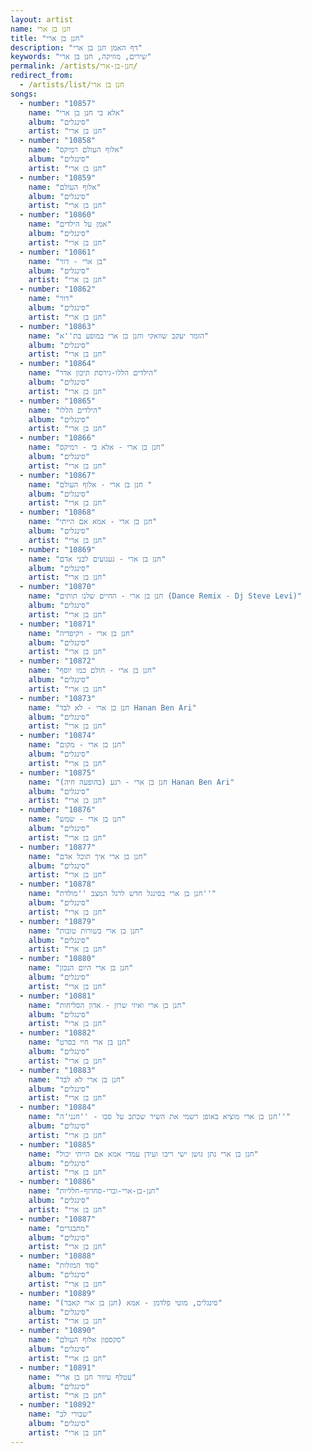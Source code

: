 ```yaml
---
layout: artist
name: חנן בן ארי
title: "חנן בן ארי"
description: "דף האמן חנן בן ארי"
keywords: "שירים, מוזיקה, חנן בן ארי"
permalink: /artists/חנן-בן-ארי/
redirect_from:
  - /artists/list/חנן בן ארי
songs:
  - number: "10857"
    name: "אלא בי חנן בן ארי"
    album: "סינגלים"
    artist: "חנן בן ארי"
  - number: "10858"
    name: "אלוף העולם רמיקס"
    album: "סינגלים"
    artist: "חנן בן ארי"
  - number: "10859"
    name: "אלוף העולם"
    album: "סינגלים"
    artist: "חנן בן ארי"
  - number: "10860"
    name: "אמן על הילדים"
    album: "סינגלים"
    artist: "חנן בן ארי"
  - number: "10861"
    name: "בן ארי - דור"
    album: "סינגלים"
    artist: "חנן בן ארי"
  - number: "10862"
    name: "דור"
    album: "סינגלים"
    artist: "חנן בן ארי"
  - number: "10863"
    name: "הזמר יעקב שוואקי וחנן בן ארי במופע בת''א"
    album: "סינגלים"
    artist: "חנן בן ארי"
  - number: "10864"
    name: "הילדים הללו-גירסת תיכון אדר"
    album: "סינגלים"
    artist: "חנן בן ארי"
  - number: "10865"
    name: "הילדים הללו"
    album: "סינגלים"
    artist: "חנן בן ארי"
  - number: "10866"
    name: "חנן בן ארי - אלא בי - רמיקס"
    album: "סינגלים"
    artist: "חנן בן ארי"
  - number: "10867"
    name: "חנן בן ארי - אלוף העולם "
    album: "סינגלים"
    artist: "חנן בן ארי"
  - number: "10868"
    name: "חנן בן ארי - אמא אם הייתי"
    album: "סינגלים"
    artist: "חנן בן ארי"
  - number: "10869"
    name: "חנן בן ארי - געגועים לבני אדם"
    album: "סינגלים"
    artist: "חנן בן ארי"
  - number: "10870"
    name: "חנן בן ארי - החיים שלנו תותים (Dance Remix - Dj Steve Levi)"
    album: "סינגלים"
    artist: "חנן בן ארי"
  - number: "10871"
    name: "חנן בן ארי - ויקיפדיה"
    album: "סינגלים"
    artist: "חנן בן ארי"
  - number: "10872"
    name: "חנן בן ארי - חולם כמו יוסף"
    album: "סינגלים"
    artist: "חנן בן ארי"
  - number: "10873"
    name: "חנן בן ארי - לא לבד Hanan Ben Ari"
    album: "סינגלים"
    artist: "חנן בן ארי"
  - number: "10874"
    name: "חנן בן ארי - מקום"
    album: "סינגלים"
    artist: "חנן בן ארי"
  - number: "10875"
    name: "חנן בן ארי - רגע (בהופעה חיה) Hanan Ben Ari"
    album: "סינגלים"
    artist: "חנן בן ארי"
  - number: "10876"
    name: "חנן בן ארי - שמש"
    album: "סינגלים"
    artist: "חנן בן ארי"
  - number: "10877"
    name: "חנן בן ארי איך תוכל אדם"
    album: "סינגלים"
    artist: "חנן בן ארי"
  - number: "10878"
    name: "חנן בן ארי בסינגל חדש לרגל המצב ''מולדת''"
    album: "סינגלים"
    artist: "חנן בן ארי"
  - number: "10879"
    name: "חנן בן ארי בשורות טובות"
    album: "סינגלים"
    artist: "חנן בן ארי"
  - number: "10880"
    name: "חנן בן ארי היום הנכון"
    album: "סינגלים"
    artist: "חנן בן ארי"
  - number: "10881"
    name: "חנן בן ארי ואיזי שרון - אדון הסליחות"
    album: "סינגלים"
    artist: "חנן בן ארי"
  - number: "10882"
    name: "חנן בן ארי חיי בסרט"
    album: "סינגלים"
    artist: "חנן בן ארי"
  - number: "10883"
    name: "חנן בן ארי לא לבד"
    album: "סינגלים"
    artist: "חנן בן ארי"
  - number: "10884"
    name: "חנן בן ארי מוציא באופן רשמי את השיר שכתב על סבו - ''חנני'ה''"
    album: "סינגלים"
    artist: "חנן בן ארי"
  - number: "10885"
    name: "חנן בן ארי נתן גושן ישי ריבו ועידן עמדי אמא אם הייתי יכול"
    album: "סינגלים"
    artist: "חנן בן ארי"
  - number: "10886"
    name: "חנן-בן-ארי-וברי-סחרוף-חלליות"
    album: "סינגלים"
    artist: "חנן בן ארי"
  - number: "10887"
    name: "מתבגרים"
    album: "סינגלים"
    artist: "חנן בן ארי"
  - number: "10888"
    name: "סוד המזלות"
    album: "סינגלים"
    artist: "חנן בן ארי"
  - number: "10889"
    name: "סינגלים, מוטי פלדמן - אמא (חנן בן ארי קאבר)"
    album: "סינגלים"
    artist: "חנן בן ארי"
  - number: "10890"
    name: "סקספון אלוף העולם"
    album: "סינגלים"
    artist: "חנן בן ארי"
  - number: "10891"
    name: "עטלף עיוור חנן בן ארי"
    album: "סינגלים"
    artist: "חנן בן ארי"
  - number: "10892"
    name: "שבורי לב"
    album: "סינגלים"
    artist: "חנן בן ארי"
---
```


